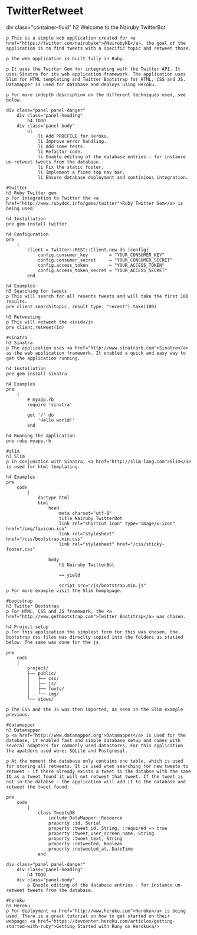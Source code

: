 # TwitterRetweet
div class="container-fluid"
	h2 Welcome to the Nairuby TwitterBot

	p This is a simple web application created for <a href="https://twitter.com/nairubyke">@NairubyKE</a>, the goal of the application is to find tweets with a specific topic and retweet those.

	p The web application is built fully in Ruby.

	p It uses the Twitter Gem for integrating with the Twitter API. It uses Sinatra for its web application framework. The application uses Slim for HTML templating and Twitter Bootstrap for HTML, CSS and JS. Datamapper is used for database and deploys using Heroku.

	p For more indepth description on the different techniques used, see below.

	div class="panel panel-danger"
		div class="panel-heading"
			h4 TODO
		div class="panel-body"
			ul
				li Add PROCFILE for Heroku.
				li Improve error handling.
				li Add some tests.
				li Refactor code.
				li Enable editing of the database entries - for instance un-retweet tweets from the database.
				li Fix the static footer.
				li Implement a fixed top nav bar.
				li Ensure database deployment and continious integration.

	#twitter
	h3 Ruby Twitter gem
	p For integration to Twitter the <a href="http://www.rubydoc.info/gems/twitter">Ruby Twitter Gem</a> is being used. 

	h4 Installation
	pre gem install twitter
	
	h4 Configuration
	pre
		| 
			client = Twitter::REST::Client.new do |config|
  				config.consumer_key        = "YOUR_CONSUMER_KEY"
  				config.consumer_secret     = "YOUR_CONSUMER_SECRET"
  				config.access_token        = "YOUR_ACCESS_TOKEN"
  				config.access_token_secret = "YOUR_ACCESS_SECRET"
  			end

  	h4 Examples
  	h5 Searching for tweets
  	p This will search for all resents tweets and will take the first 100 results.
  	pre client.search(topic, result_type: "recent").take(100)

  	h5 Retweeting
  	p This will retweet the <i>id</i> 
  	pre client.retweet(id)

  	#sinatra
  	h3 Sinatra
  	p The application uses <a href="http://www.sinatrarb.com">Sinatra</a> as the web application framework. It enabled a quick and easy way to get the application running.

  	h4 Installation
  	pre gem install sinatra

  	h4 Examples
  	pre
  		|
  			# myapp.rb
  			require 'sinatra'

  			get '/' do
  				'Hello world!'
  			end

  	h4 Running the application
  	pre ruby myapp.rb

  	#slim
  	h3 Slim
  	p In conjunction with Sinatra, <a href="http://slim-lang.com">Slim</a> is used for html templating.

  	h4 Examples
  	pre
  		code
  			|
  				doctype html
				html
					head
						meta charset="utf-8"
						title Nairuby TwitterBot
						link rel="shortcut icon" type="image/x-icon" href="/img/favicon.ico"
						link rel="stylesheet" href="/css/bootstrap.min.css"
						link rel="stylesheet" href="/css/sticky-footer.css"
		
					body
						h1 Nairuby TwitterBot

						== yield

						script src="/js/bootstrap.min.js"
	p For more example visit the Slim hompepage.

  	#bootstrap
  	h3 Twitter Bootstrap
  	p For HTML, CSS and JS framework, the <a href="http://www.getbootstrap.com">Twitter Bootstrap</a> was chosen.

  	h4 Project setup
  	p For this application the simplest form for this was chosen, the bootstrap css files was direclty copied into the folders as statied below. The same was done for the js.

  	pre
  		code
  		|
  			project/
			├── public/
			│   ├── css/
			│   ├── js/
			│   ├── fonts/
			│   └── img/
			└── views/

	p The CSS and the JS was then imported, as seen in the Slim example previous.

	#datamapper
	h3 Datamapper
	p <a href="http://www.datamapper.org">Datamapper</a> is used for the database, it enabled fast and simple database setup and comes with several adapters for commonly used datastores. For this application the apatders used were; SQLite and Postgresql.

	p At the moment the database only contains one table, which is used for storing all retweets. It is used when searching for new tweets to retweet - if there already exists a tweet in the databse with the same ID as a tweet found it will not retweet that tweet. If the tweet is not in the databse - the application will add it to the database and retweet the tweet found.

	pre 
		code
			|
				class TweetsDB
					include DataMapper::Resource
					property :id, Serial
					property :tweet_id, String, :required => true
					property :tweet_user_screen_name, String
					property :tweet_text, String
					property :retweeted, Boolean
					property :retweeted_at, DateTime
				end 

	div class="panel panel-danger"
		div class="panel-heading"
			h4 TODO
		div class="panel-body"
			p Enable editing of the database entries - for instance un-retweet tweets from the database.

	#heroku
	h3 Heroku
	p For deployment <a href="http://www.heroku.com">Heroku</a> is being used. There is a great tutorial on how to get started on their webpage: <a href="https://devcenter.heroku.com/articles/getting-started-with-ruby">Getting Started with Runy on Heroku<a/>
